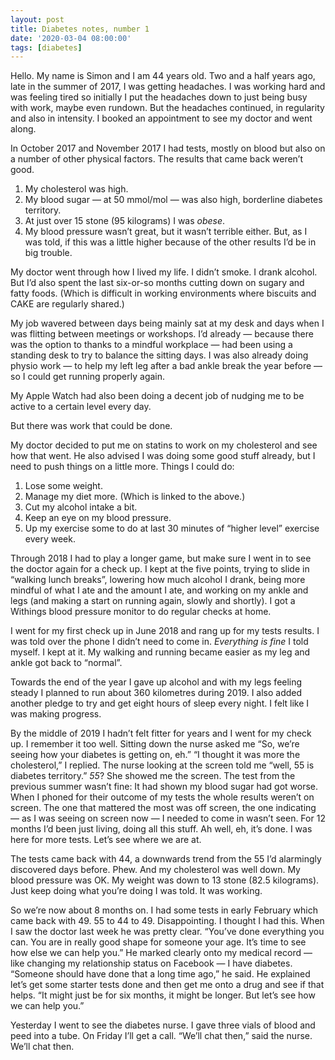 ```yaml
---
layout: post
title: Diabetes notes, number 1
date: '2020-03-04 08:00:00'
tags: [diabetes]
---
```

Hello. My name is Simon and I am 44 years old. Two and a half years ago, late in the summer of 2017, I was getting headaches. I was working hard and was feeling tired so initially I put the headaches down to just being busy with work, maybe even rundown. But the headaches continued, in regularity and also in intensity. I booked an appointment to see my doctor and went along.

In October 2017 and November 2017 I had tests, mostly on blood but also on a number of other physical factors. The results that came back weren’t good.

1. My cholesterol was high. 
2. My blood sugar — at 50 mmol/mol — was also high, borderline diabetes territory. 
3. At just over 15 stone (95 kilograms) I was _obese_.
4. My blood pressure wasn’t great, but it wasn’t terrible either. But, as I was told, if this was a little higher because of the other results I’d be in big trouble.

My doctor went through how I lived my life. I didn’t smoke. I drank alcohol. But I’d also spent the last six-or-so months cutting down on sugary and fatty foods. (Which is difficult in working environments where biscuits and CAKE are regularly shared.)

My job wavered between days being mainly sat at my desk and days when I was flitting between meetings or workshops. I’d already — because there was the option to thanks to a mindful workplace — had been using a standing desk to try to balance the sitting days. I was also already doing physio work — to help my left leg after a bad ankle break the year before — so I could get running properly again.

My Apple Watch had also been doing a decent job of nudging me to be active to a certain level every day.

But there was work that could be done.

My doctor decided to put me on statins to work on my cholesterol and see how that went. He also advised I was doing some good stuff already, but I need to push things on a little more. Things I could do: 

1. Lose some weight.
2. Manage my diet more. (Which is linked to the above.) 
3. Cut my alcohol intake a bit.
4. Keep an eye on my blood pressure.
5. Up my exercise some to do at last 30 minutes of “higher level” exercise every week.

Through 2018 I had to play a longer game, but make sure I went in to see the doctor again for a check up. I kept at the five points, trying to slide in “walking lunch breaks”, lowering how much alcohol I drank, being more mindful of what I ate and the amount I ate, and working on my ankle and legs (and making a start on running again, slowly and shortly). I got a Withings blood pressure monitor to do regular checks at home.

I went for my first check up in June 2018 and rang up for my tests results. I was told over the phone I didn’t need to come in. _Everything is fine_ I told myself. I kept at it. My walking and running became easier as my leg and ankle got back to “normal”.

Towards the end of the year I gave up alcohol and with my legs feeling steady I planned to run about 360 kilometres during 2019. I also added another pledge to try and get eight hours of sleep every night. I felt like I was making progress.

By the middle of 2019 I hadn’t felt fitter for years and I went for my check up. I remember it too well. Sitting down the nurse asked me “So, we’re seeing how your diabetes is getting on, eh.” “I thought it was more the cholesterol,” I replied. The nurse looking at the screen told me “well, 55 is diabetes territory.” _55_? She showed me the screen. The test from the previous summer wasn’t fine: It had shown my blood sugar had got worse. When I phoned for their outcome of my tests the whole results weren’t on screen. The one that mattered the most was off screen, the one indicating — as I was seeing on screen now — I needed to come in wasn’t seen. For 12 months I’d been just living, doing all this stuff. Ah well, eh, it’s done. I was here for more tests. Let’s see where we are at.

The tests came back with 44, a downwards trend from the 55 I’d alarmingly discovered days before. Phew. And my cholesterol was well down. My blood pressure was OK. My weight was down to 13 stone (82.5 kilograms). Just keep doing what you’re doing I was told. It was working.

So we’re now about 8 months on. I had some tests in early February which came back with 49. 55 to 44 to 49. Disappointing. I thought I had this. When I saw the doctor last week he was pretty clear. “You’ve done everything you can. You are in really good shape for someone your age. It’s time to see how else we can help you.” He marked clearly onto my medical record — like changing my relationship status on Facebook — I have diabetes. “Someone should have done that a long time ago,” he said. He explained let’s get some starter tests done and then get me onto a drug and see if that helps. “It might just be for six months, it might be longer. But let’s see how we can help you.”

Yesterday I went to see the diabetes nurse. I gave three vials of blood and peed into a tube. On Friday I’ll get a call. “We’ll chat then,” said the nurse. We’ll chat then.

